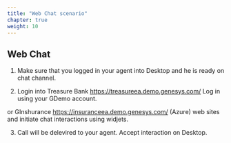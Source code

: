 ```yaml
---
title: "Web Chat scenario"
chapter: true
weight: 10
---
```


## Web Chat ##

1. Make sure that you logged in your agent into Desktop and he is ready on chat channel.

2. Login into Treasure Bank https://treasureea.demo.genesys.com/ Log in using your GDemo account.


 or GInshurance https://insuranceea.demo.genesys.com/ (Azure) web sites and initiate chat interactions using widjets.
 
3. Call will be delevired to your agent. Accept interaction on Desktop.




